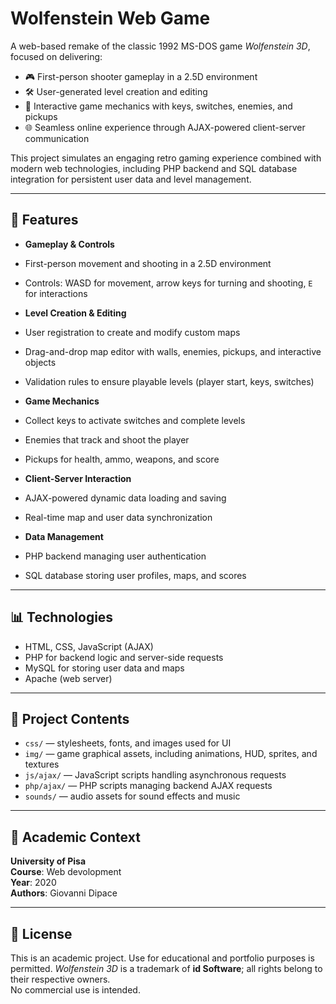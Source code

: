 # Wolfenstein Web Game

A web-based remake of the classic 1992 MS-DOS game *Wolfenstein 3D*, focused on delivering:

- 🎮 First-person shooter gameplay in a 2.5D environment  
- 🛠️ User-generated level creation and editing  
- 🔑 Interactive game mechanics with keys, switches, enemies, and pickups  
- 🌐 Seamless online experience through AJAX-powered client-server communication  

This project simulates an engaging retro gaming experience combined with modern web technologies, including PHP backend and SQL database integration for persistent user data and level management.

---

## 📌 Features

- **Gameplay & Controls**
 - First-person movement and shooting in a 2.5D environment  
 - Controls: WASD for movement, arrow keys for turning and shooting, `E` for interactions  

- **Level Creation & Editing**
 - User registration to create and modify custom maps  
 - Drag-and-drop map editor with walls, enemies, pickups, and interactive objects  
 - Validation rules to ensure playable levels (player start, keys, switches)  

- **Game Mechanics**
 - Collect keys to activate switches and complete levels  
 - Enemies that track and shoot the player  
 - Pickups for health, ammo, weapons, and score  

- **Client-Server Interaction**
 - AJAX-powered dynamic data loading and saving  
 - Real-time map and user data synchronization  

- **Data Management**
 - PHP backend managing user authentication
 - SQL database storing user profiles, maps, and scores  

---

## 📊 Technologies

- HTML, CSS, JavaScript (AJAX)  
- PHP for backend logic and server-side requests  
- MySQL for storing user data and maps
- Apache (web server)  

---

## 📂 Project Contents

- `css/` — stylesheets, fonts, and images used for UI  
- `img/` — game graphical assets, including animations, HUD, sprites, and textures  
- `js/ajax/` — JavaScript scripts handling asynchronous requests  
- `php/ajax/` — PHP scripts managing backend AJAX requests  
- `sounds/` — audio assets for sound effects and music  

---

## 🏫 Academic Context

**University of Pisa**  
**Course**: Web devolopment  
**Year**: 2020  
**Authors**: Giovanni Dipace

---

## 📄 License

This is an academic project. Use for educational and portfolio purposes is permitted.
*Wolfenstein 3D* is a trademark of **id Software**; all rights belong to their respective owners.  
No commercial use is intended.

